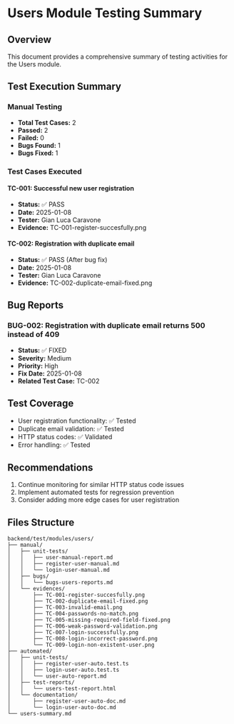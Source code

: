 # Users Module Testing Summary

## Overview
This document provides a comprehensive summary of testing activities for the Users module.

## Test Execution Summary

### Manual Testing
- **Total Test Cases:** 2
- **Passed:** 2
- **Failed:** 0
- **Bugs Found:** 1
- **Bugs Fixed:** 1

### Test Cases Executed

#### TC-001: Successful new user registration
- **Status:** ✅ PASS
- **Date:** 2025-01-08
- **Tester:** Gian Luca Caravone
- **Evidence:** TC-001-register-succesfully.png

#### TC-002: Registration with duplicate email
- **Status:** ✅ PASS (After bug fix)
- **Date:** 2025-01-08
- **Tester:** Gian Luca Caravone
- **Evidence:** TC-002-duplicate-email-fixed.png

## Bug Reports

### BUG-002: Registration with duplicate email returns 500 instead of 409
- **Status:** ✅ FIXED
- **Severity:** Medium
- **Priority:** High
- **Fix Date:** 2025-01-08
- **Related Test Case:** TC-002

## Test Coverage
- User registration functionality: ✅ Tested
- Duplicate email validation: ✅ Tested
- HTTP status codes: ✅ Validated
- Error handling: ✅ Tested

## Recommendations
1. Continue monitoring for similar HTTP status code issues
2. Implement automated tests for regression prevention
3. Consider adding more edge cases for user registration

## Files Structure
```
backend/test/modules/users/
├── manual/
│   ├── unit-tests/
│   │   ├── user-manual-report.md
│   │   ├── register-user-manual.md
│   │   └── login-user-manual.md
│   ├── bugs/
│   │   └── bugs-users-reports.md
│   └── evidences/
│       ├── TC-001-register-succesfully.png
│       ├── TC-002-duplicate-email-fixed.png
│       ├── TC-003-invalid-email.png
│       ├── TC-004-passwords-no-match.png
│       ├── TC-005-missing-required-field-fixed.png
│       ├── TC-006-weak-password-validation.png
│       ├── TC-007-login-successfully.png
│       ├── TC-008-login-incorrect-password.png
│       └── TC-009-login-non-existent-user.png
├── automated/
│   ├── unit-tests/
│   │   ├── register-user-auto.test.ts
│   │   ├── login-user-auto.test.ts
│   │   └── user-auto-report.md
│   ├── test-reports/
│   │   └── users-test-report.html
│   └── documentation/
│       ├── register-user-auto-doc.md
│       └── login-user-auto-doc.md
└── users-summary.md
```
